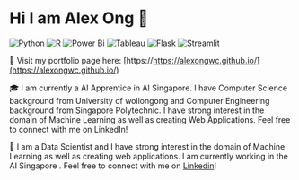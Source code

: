 # Hi I am Alex Ong :wave:

![Python](https://img.shields.io/badge/python-3670A0?style=for-the-badge&logo=python&logoColor=ffdd54)
![R](https://img.shields.io/badge/r-%23276DC3.svg?style=for-the-badge&logo=r&logoColor=white)
![Power Bi](https://img.shields.io/badge/power_bi-F2C811?style=for-the-badge&logo=powerbi&logoColor=black)
![Tableau](https://img.shields.io/badge/Tableau-%231877F2.svg?style=for-the-badge&logo=Tableau&logoColor=white)
![Flask](https://img.shields.io/badge/flask-%23000.svg?style=for-the-badge&logo=flask&logoColor=white)
![Streamlit](https://img.shields.io/badge/streamlit-f64363?style=for-the-badge&logo=streamlit&logoColor=white)

:scroll: Visit my portfolio page here: [https://https://alexongwc.github.io/](https://alexongwc.github.io/)

:mortar_board: I am currently a AI Apprentice in AI Singapore. I have Computer Science background from University of wollongong and Computer Engineering background from Singapore Polytechnic. I have strong interest in the domain of Machine Learning as well as creating Web Applications. Feel free to connect with me on LinkedIn!

:love_hotel: I am a Data Scientist and I have strong interest in the domain of Machine Learning as well as creating web applications. I am currently working in the AI Singapore . Feel free to connect with me on [Linkedin](https://www.linkedin.com/in/alex-ong-900b211a4//)!
